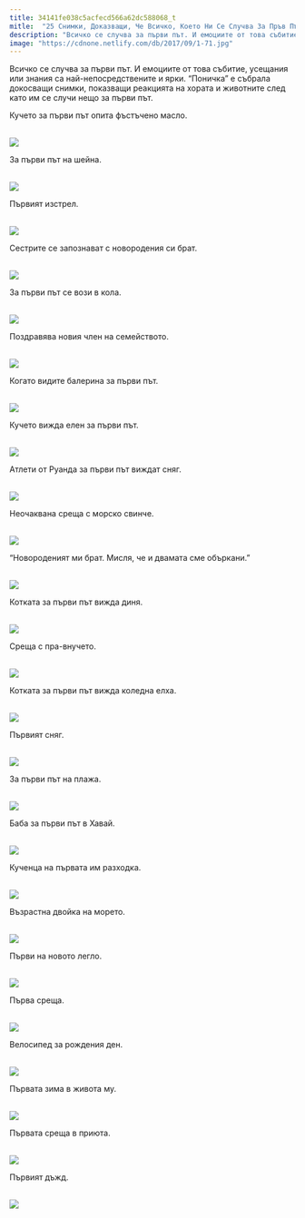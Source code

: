 ```yaml
---
title: 34141fe038c5acfecd566a62dc588068_t
mitle:  "25 Снимки, Доказващи, Че Всичко, Което Ни Се Случва За Пръв Път е Несравнимо!"
description: "Всичко се случва за първи път. И емоциите от това събитие, усещания или знания са най-непосредствените и ярки. &qout;Поничка&qout; е събрала докосващи снимки, показващи реакци�"
image: "https://cdnone.netlify.com/db/2017/09/1-71.jpg"
---
```


 <p>Всичко се случва за първи път. И емоциите от това събитие, усещания или знания са най-непосредствените и ярки. “Поничка” е събрала докосващи снимки, показващи реакцията на хората и животните след като им се случи нещо за първи път.</p>      <p>Кучето за първи път опита фъстъчено масло.</p> <p> <br/><img src="https://cdnone.netlify.com/db/2017/09/1-71.jpg"/><br/></p> <p>За първи път на шейна.</p>      <p> <br/><img src="https://cdnone.netlify.com/db/2017/09/2-70.jpg"/><br/></p> <p>Първият изстрел.</p> <p> <br/><img src="https://cdnone.netlify.com/db/2017/09/3-68.jpg"/><br/></p> <p>Сестрите се запознават с новородения си брат.</p>      <p> <br/><img src="https://cdnone.netlify.com/db/2017/09/4-70.jpg"/><br/></p> <p>За първи път се вози в кола.</p> <p> <br/><img src="https://cdnone.netlify.com/db/2017/09/5-66.jpg"/><br/></p> <p>Поздравява новия член на семейството.</p> <p> <br/><img src="https://cdnone.netlify.com/db/2017/09/6-67.jpg"/><br/></p> <p>Когато видите балерина за първи път.</p>      <p> <br/><img src="https://cdnone.netlify.com/db/2017/09/7-63.jpg"/><br/></p> <p>Кучето вижда елен за първи път.</p> <p> <br/><img src="https://cdnone.netlify.com/db/2017/09/8-67.jpg"/><br/></p> <p>Атлети от Руанда за първи път виждат сняг.</p>      <p> <br/><img src="https://cdnone.netlify.com/db/2017/09/9-68.jpg"/><br/></p> <p>Неочаквана среща с морско свинче.</p> <p> <br/><img src="https://cdnone.netlify.com/db/2017/09/10-68.jpg"/><br/></p> <p>“Новороденият ми брат. Мисля, че и двамата сме объркани.”</p> <p> <br/><img src="https://cdnone.netlify.com/db/2017/09/11-57.jpg"/><br/></p> <p>Котката за първи път вижда диня.</p> <p> <br/><img src="https://cdnone.netlify.com/db/2017/09/12-58.jpg"/><br/></p> <p>Среща с пра-внучето.</p> <p> <br/><img src="https://cdnone.netlify.com/db/2017/09/13-61.jpg"/><br/></p> <p>Котката за първи път вижда коледна елха.</p> <p> <br/><img src="https://cdnone.netlify.com/db/2017/09/14-59.jpg"/><br/></p> <p>Първият сняг.</p> <p> <br/><img src="https://cdnone.netlify.com/db/2017/09/15-56.jpg"/><br/></p> <p>За първи път на плажа.</p> <p> <br/><img src="https://cdnone.netlify.com/db/2017/09/16-52.jpg"/><br/></p> <p>Баба за първи път в Хавай.</p> <p> <br/><img src="https://cdnone.netlify.com/db/2017/09/17-49.jpg"/><br/></p> <p>Кученца на първата им разходка.</p> <p> <br/><img src="https://cdnone.netlify.com/db/2017/09/18-42.jpg"/><br/></p> <p>Възрастна двойка на морето.</p> <p> <br/><img src="https://cdnone.netlify.com/db/2017/09/19-36.jpg"/><br/></p> <p>Първи на новото легло.</p> <p> <br/><img src="https://cdnone.netlify.com/db/2017/09/20-36.jpg"/><br/></p> <p>Първа среща.</p> <p> <br/><img src="https://cdnone.netlify.com/db/2017/09/21-35.jpg"/><br/></p> <p>Велосипед за рождения ден.</p> <p> <br/><img src="https://cdnone.netlify.com/db/2017/09/22-27.jpg"/><br/></p> <p>Първата зима в живота му.</p> <p> <br/><img src="https://cdnone.netlify.com/db/2017/09/23-22.jpg"/><br/></p> <p>Първата среща в приюта.</p> <p> <br/><img src="https://cdnone.netlify.com/db/2017/09/24-18.jpg"/><br/></p> <p>Първият дъжд.</p> <p> <br/><img src="https://cdnone.netlify.com/db/2017/09/25-17.jpg"/><br/></p>       
